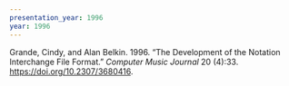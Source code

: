 ```yaml
---
presentation_year: 1996
year: 1996
---
```


Grande, Cindy, and Alan Belkin. 1996. “The Development of the Notation Interchange File Format.” <i>Computer Music Journal</i> 20 (4):33. <a href="https://doi.org/10.2307/3680416">https://doi.org/10.2307/3680416</a>.